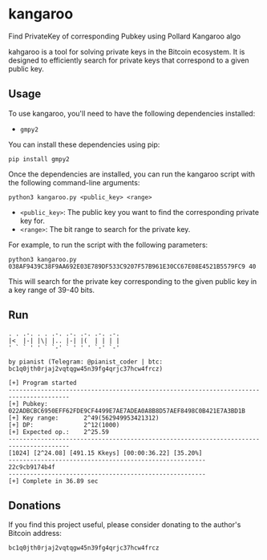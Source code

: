 # kangaroo
Find PrivateKey of corresponding Pubkey using Pollard Kangaroo algo

kahgaroo is a tool for solving private keys in the Bitcoin ecosystem. It is designed to efficiently search for private keys that correspond to a given public key.

## Usage

To use kangaroo, you'll need to have the following dependencies installed:

- `gmpy2`

You can install these dependencies using pip:

```
pip install gmpy2
```

Once the dependencies are installed, you can run the kangaroo script with the following command-line arguments:

```
python3 kangaroo.py <public_key> <range>
```

- `<public_key>`: The public key you want to find the corresponding private key for.
- `<range>`: The bit range to search for the private key.

For example, to run the script with the following parameters:

```
python3 kangaroo.py 038AF9439C38F9AA692E03E789DF533C9207F57B961E30CC67E08E4521B5579FC9 40
```

This will search for the private key corresponding to the given public key in a key range of 39-40 bits.

## Run
```
. . .-. . . .-. .-. .-. .-. .-.
|<  |-| |\| |.. |-| |(  | | | |
' ` ` ' ' ` `-' ` ' ' ' `-' `-'

by pianist (Telegram: @pianist_coder | btc: bc1q0jth0rjaj2vqtqgw45n39fg4qrjc37hcw4frcz)

[+] Program started
---------------------------------------------------------------------------------------
[+] Pubkey:          022ADBCBC6950EFF62FDE9CF4499E7AE7ADEA0A8B8D57AEF8498C0B421E7A3BD1B
[+] Key range:       2^49(562949953421312)
[+] DP:              2^12(1000)
[+] Expected op.:    2^25.59
---------------------------------------------------------------------------------------
[1024] [2^24.08] [491.15 Kkeys] [00:00:36.22] [35.20%]
-------------------------------------------------------
22c9cb9174b4f
-------------------------------------------------------
[+] Complete in 36.89 sec
```

## Donations
If you find this project useful, please consider donating to the author's Bitcoin address:

`bc1q0jth0rjaj2vqtqgw45n39fg4qrjc37hcw4frcz`
